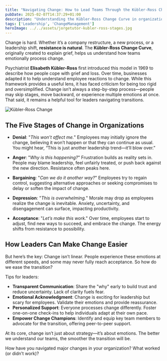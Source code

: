 ```yaml
---
title: "Navigating Change: How to Lead Teams Through the Kübler-Ross Change Curve"
pubDate: 2025-02-07T14:37:29+01:00
description: "Understanding the Kübler-Ross Change Curve in organizational change management can help leaders support their teams through transitions and ease emotional resistance"
tags: ['Leadership', 'ChangeManagement']
heroImage: ../../assets/jorgetutor-kubler-ross-stages.jpg
---
```


Change is hard. Whether it’s a company restructure, a new process, or a leadership shift, **resistance is natural**. The **Kübler-Ross Change Curve**, originally created to explain grief, helps us understand how teams emotionally process change.

Psychiatrist **Elisabeth Kübler-Ross** first introduced this model in 1969 to describe how people cope with grief and loss. Over time, businesses adapted it to help understand employee reactions to change. While this framework provides a useful lens, it has faced criticism for being too rigid and oversimplified. Change isn’t always a step-by-step process—people may skip stages, move backward, or experience multiple emotions at once. That said, it remains a helpful tool for leaders navigating transitions.

![Kübler-Ross Change](/images/jorgetutor-kubler-ross-stages.jpg)

## The Five Stages of Change in Organizations

- **Denial**: "*This won’t affect me.*" Employees may initially ignore the change, believing it won’t happen or that they can continue as usual. You might hear, “This is just another leadership trend—it’ll blow over.”

- **Anger**: "*Why is this happening?*" Frustration builds as reality sets in. People may blame leadership, feel unfairly treated, or push back against the new direction. Resistance often peaks here.

- **Bargaining**: "*Can we do it another way?*" Employees try to regain control, suggesting alternative approaches or seeking compromises to delay or soften the impact of change.

- **Depression**: "*This is overwhelming.*" Morale may drop as employees realize the change is inevitable. Anxiety, uncertainty, and disengagement can surface, impacting productivity.

- **Acceptance**: "*Let’s make this work*." Over time, employees start to adjust, find new ways to succeed, and embrace the change. The energy shifts from resistance to possibility.

## How Leaders Can Make Change Easier

But here’s the key: Change isn’t linear. People experience these emotions at different speeds, and some may never fully reach acceptance. So how do we ease the transition?

Tips for leaders:

- **Transparent Communication**: Share the "why" early to build trust and reduce uncertainty. Lack of clarity fuels fear.
- **Emotional Acknowledgment**: Change is exciting for leadership but scary for employees. Validate their emotions and provide reassurance.
- **Personalized Support**: Everyone processes change differently. Foster one-on-one check-ins to help individuals adapt at their own pace.
- **Empower Change Champions**: Identify and equip key team members to advocate for the transition, offering peer-to-peer support.

At its core, change isn’t just about strategy—it’s about emotions. The better we understand our teams, the smoother the transition will be.

How have you navigated major changes in your organization? What worked (or didn’t work)?